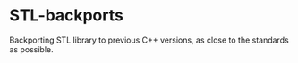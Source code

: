 # STL-backports
Backporting STL library to previous C++ versions, as close to the standards as possible.
